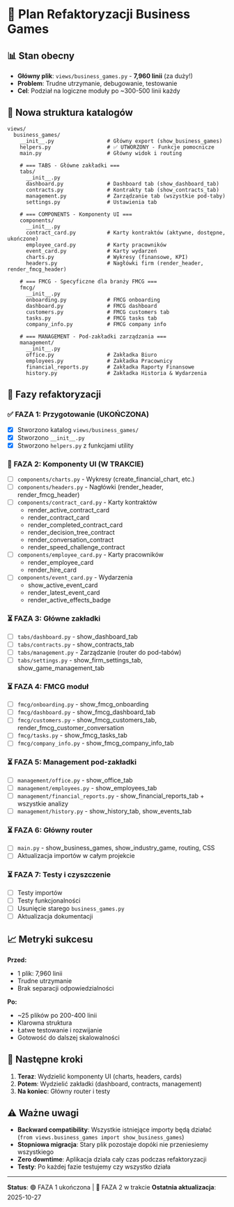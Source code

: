 # 🚀 Plan Refaktoryzacji Business Games

## 📊 Stan obecny
- **Główny plik**: `views/business_games.py` - **7,960 linii** (za duży!)
- **Problem**: Trudne utrzymanie, debugowanie, testowanie
- **Cel**: Podział na logiczne moduły po ~300-500 linii każdy

## 📁 Nowa struktura katalogów

```
views/
  business_games/
    __init__.py                 # Główny export (show_business_games)
    helpers.py                  # ✅ UTWORZONY - Funkcje pomocnicze
    main.py                     # Główny widok i routing
    
    # === TABS - Główne zakładki ===
    tabs/
      __init__.py
      dashboard.py              # Dashboard tab (show_dashboard_tab)
      contracts.py              # Kontrakty tab (show_contracts_tab)
      management.py             # Zarządzanie tab (wszystkie pod-taby)
      settings.py               # Ustawienia tab
    
    # === COMPONENTS - Komponenty UI ===
    components/
      __init__.py
      contract_card.py          # Karty kontraktów (aktywne, dostępne, ukończone)
      employee_card.py          # Karty pracowników
      event_card.py             # Karty wydarzeń
      charts.py                 # Wykresy (finansowe, KPI)
      headers.py                # Nagłówki firm (render_header, render_fmcg_header)
    
    # === FMCG - Specyficzne dla branży FMCG ===
    fmcg/
      __init__.py
      onboarding.py             # FMCG onboarding
      dashboard.py              # FMCG dashboard
      customers.py              # FMCG customers tab
      tasks.py                  # FMCG tasks tab
      company_info.py           # FMCG company info
    
    # === MANAGEMENT - Pod-zakładki zarządzania ===
    management/
      __init__.py
      office.py                 # Zakładka Biuro
      employees.py              # Zakładka Pracownicy
      financial_reports.py      # Zakładka Raporty Finansowe
      history.py                # Zakładka Historia & Wydarzenia
```

## 🎯 Fazy refaktoryzacji

### ✅ **FAZA 1: Przygotowanie** (UKOŃCZONA)
- [x] Stworzono katalog `views/business_games/`
- [x] Stworzono `__init__.py`
- [x] Stworzono `helpers.py` z funkcjami utility

### 🔄 **FAZA 2: Komponenty UI** (W TRAKCIE)
- [ ] `components/charts.py` - Wykresy (create_financial_chart, etc.)
- [ ] `components/headers.py` - Nagłówki (render_header, render_fmcg_header)
- [ ] `components/contract_card.py` - Karty kontraktów
  - render_active_contract_card
  - render_contract_card
  - render_completed_contract_card
  - render_decision_tree_contract
  - render_conversation_contract
  - render_speed_challenge_contract
- [ ] `components/employee_card.py` - Karty pracowników
  - render_employee_card
  - render_hire_card
- [ ] `components/event_card.py` - Wydarzenia
  - show_active_event_card
  - render_latest_event_card
  - render_active_effects_badge

### ⏳ **FAZA 3: Główne zakładki**
- [ ] `tabs/dashboard.py` - show_dashboard_tab
- [ ] `tabs/contracts.py` - show_contracts_tab
- [ ] `tabs/management.py` - Zarządzanie (router do pod-tabów)
- [ ] `tabs/settings.py` - show_firm_settings_tab, show_game_management_tab

### ⏳ **FAZA 4: FMCG moduł**
- [ ] `fmcg/onboarding.py` - show_fmcg_onboarding
- [ ] `fmcg/dashboard.py` - show_fmcg_dashboard_tab
- [ ] `fmcg/customers.py` - show_fmcg_customers_tab, render_fmcg_customer_conversation
- [ ] `fmcg/tasks.py` - show_fmcg_tasks_tab
- [ ] `fmcg/company_info.py` - show_fmcg_company_info_tab

### ⏳ **FAZA 5: Management pod-zakładki**
- [ ] `management/office.py` - show_office_tab
- [ ] `management/employees.py` - show_employees_tab
- [ ] `management/financial_reports.py` - show_financial_reports_tab + wszystkie analizy
- [ ] `management/history.py` - show_history_tab, show_events_tab

### ⏳ **FAZA 6: Główny router**
- [ ] `main.py` - show_business_games, show_industry_game, routing, CSS
- [ ] Aktualizacja importów w całym projekcie

### ⏳ **FAZA 7: Testy i czyszczenie**
- [ ] Testy importów
- [ ] Testy funkcjonalności
- [ ] Usunięcie starego `business_games.py`
- [ ] Aktualizacja dokumentacji

## 📈 Metryki sukcesu

**Przed:**
- 1 plik: 7,960 linii
- Trudne utrzymanie
- Brak separacji odpowiedzialności

**Po:**
- ~25 plików po 200-400 linii
- Klarowna struktura
- Łatwe testowanie i rozwijanie
- Gotowość do dalszej skalowalności

## 🚧 Następne kroki

1. **Teraz**: Wydzielić komponenty UI (charts, headers, cards)
2. **Potem**: Wydzielić zakładki (dashboard, contracts, management)
3. **Na koniec**: Główny router i testy

## ⚠️ Ważne uwagi

- **Backward compatibility**: Wszystkie istniejące importy będą działać (`from views.business_games import show_business_games`)
- **Stopniowa migracja**: Stary plik pozostaje dopóki nie przeniesiemy wszystkiego
- **Zero downtime**: Aplikacja działa cały czas podczas refaktoryzacji
- **Testy**: Po każdej fazie testujemy czy wszystko działa

---
**Status**: 🟢 FAZA 1 ukończona | 🔄 FAZA 2 w trakcie
**Ostatnia aktualizacja**: 2025-10-27
